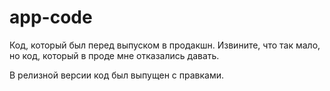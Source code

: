 # app-code

Код, который был перед выпуском в продакшн. Извините, что так мало, но код, который в проде мне отказались давать.

В релизной версии код был выпущен с правками.
